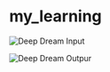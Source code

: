 # my_learning

![Deep Dream Input](https://github.com/mskabirkhan/my_learning/blob/master/image3.jpg?raw=true "Title")



![Deep Dream Outpur](https://github.com/mskabirkhan/my_learning/blob/master/final_dream.png) 




